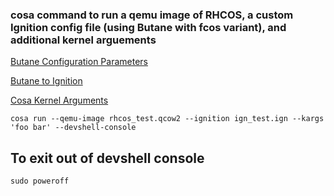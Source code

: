 ### cosa command to run a qemu image of RHCOS, a custom Ignition config file (using Butane with fcos variant), and additional kernel arguements
[Butane Configuration Parameters](https://coreos.github.io/butane/specs/)

[Butane to Ignition](https://docs.fedoraproject.org/en-US/fedora-coreos/producing-ign/)

[Cosa Kernel Arguments](https://coreos.github.io/coreos-assembler/cosa/run/#additional-kernel-arguments)

`cosa run --qemu-image rhcos_test.qcow2 --ignition ign_test.ign --kargs 'foo bar' --devshell-console`


## To exit out of devshell console
`sudo poweroff`
